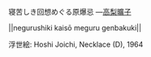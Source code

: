 寝苦しき回想めぐる原爆忌
—[高梨曠子](https://ja.wikipedia.org/wiki/高梨曠子)

||negurushiki kaisō meguru genbakuki||

浮世絵: Hoshi Joichi, Necklace (D), 1964